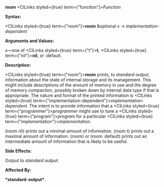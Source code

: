 **room** <ClLinks styled={true} term={"function"}><i>Function</i></ClLinks> 



**Syntax:** 



<ClLinks styled={true} term={"room"}><b>room</b></ClLinks> &amp;optional *x → implementation-dependent* 



**Arguments and Values:** 



*x*—one of <ClLinks styled={true} term={"t"}><b>t</b></ClLinks>, <ClLinks styled={true} term={"nil"}><b>nil</b></ClLinks>, or :default. 



**Description:** 



<ClLinks styled={true} term={"room"}><b>room</b></ClLinks> prints, to *standard output*, information about the state of internal storage and its management. This might include descriptions of the amount of memory in use and the degree of memory compaction, possibly broken down by internal data type if that is appropriate. The nature and format of the printed information is <ClLinks styled={true} term={"implementation-dependent"}><i>implementation-dependent</i></ClLinks>. The intent is to provide information that a <ClLinks styled={true} term={"programmer"}><i>programmer</i></ClLinks> might use to tune a <ClLinks styled={true} term={"program"}><i>program</i></ClLinks> for a particular <ClLinks styled={true} term={"implementation"}><i>implementation</i></ClLinks>. 



(room nil) prints out a minimal amount of information. (room t) prints out a maximal amount of information. (room) or (room :default) prints out an intermediate amount of information that is likely to be useful. 



**Side Effects:** 



Output to *standard output*. 







 



 



**Affected By:** 



**\*standard-output\***. 



